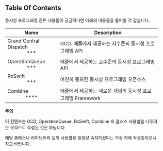 ## Table Of Contents

동시성 프로그래밍 관련 내용들이 궁금하다면 아래의 내용들을 물어볼 것 같습니다.

| Name                                            | Description                           |
|-------------------------------------------------|---------------------------------------|
| Grand Central Dispatch<br/><center>***</center> | GCD. 애플에서 제공하는 저수준의 동시성 프로그래밍 API     |
| OperationQueue<br/><center>***</center>         | 애플에서 제공하는 고수준의 동시성 프로그래밍 API          |
| RxSwift<br/><center>***</center>                | 여전히 중요한 동시성 프로그래밍 오픈소스                |
| Combine<br/><center>****</center>               | 애플에서 제공하는 새로운 개념의 동시성 프로그래밍 Framework |

**주의**

이 컨텐츠는 GCD, OperationQueue, RxSwift, Combine 의 클래스 사용법을 다루려는 목적으로 작성된 것은 아닙니다.

해당 클래스나 라이브러리 등의 사용법을 일정량 숙지하셨다는 가정 하에 작성중이오니 참고 바랍니다.